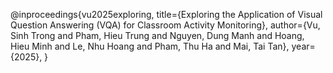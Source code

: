 @inproceedings{vu2025exploring,
  title={Exploring the Application of Visual Question Answering (VQA) for Classroom Activity Monitoring},
  author={Vu, Sinh Trong and Pham, Hieu Trung and Nguyen, Dung Manh and Hoang, Hieu Minh and Le, Nhu Hoang and Pham, Thu Ha and Mai, Tai Tan},
  year={2025},
}
